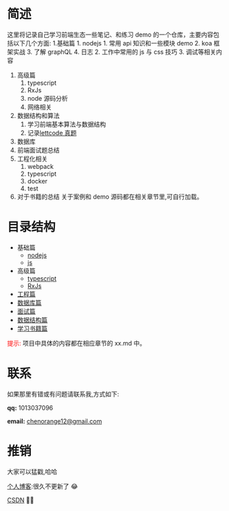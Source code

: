 # 简述

这里将记录自己学习前端生态一些笔记、和练习 demo 的一个仓库，主要内容包括以下几个方面: 1.基础篇 1. nodejs 1. 常用 api 知识和一些模块 demo 2. koa 框架实战 3. 了解 graphQL 4. 日志 2. 工作中常用的 js 与 css 技巧 3. 调试等相关内容

1. 高级篇
   1. typescript
   2. RxJs
   3. node 源码分析
   4. 网络相关
2. 数据结构和算法
   1. 学习前端基本算法与数据结构
   2. 记录[lettcode 真题](./lettcode)
3. 数据库
4. 前端面试题总结
5. 工程化相关
   1. webpack
   2. typescript
   3. docker
   4. test
6. 对于书籍的总结 关于案例和 demo 源码都在相关章节里,可自行加载。

# 目录结构

- 基础篇
  - [nodejs](./packages/node-basic)
  - [js](./basic)
- 高级篇
  - [typescript](./packages/tools/typescript)
  - [RxJs](./packages/RxJs)
- [工程篇](./packages/tools/)
- [数据库篇](./packages/sql/)
- [面试篇](./packages/interview/)
- [数据结构篇](./packages/lettcode/)
- [学习书籍篇](./packages/books/)

<font color='#ff0000'>提示:</font> 项目中具体的内容都在相应章节的 xx.md 中。

# 联系

如果那里有错或有问题请联系我,方式如下:

**qq:** 1013037096

**email:** chenorange12@gmail.com

# 推销

大家可以猛戳,哈哈

[个人博客](https://blog.ccwgs.top):很久不更新了 😂

[CSDN](https://blog.csdn.net/qq_37674616) 🎉🎉
